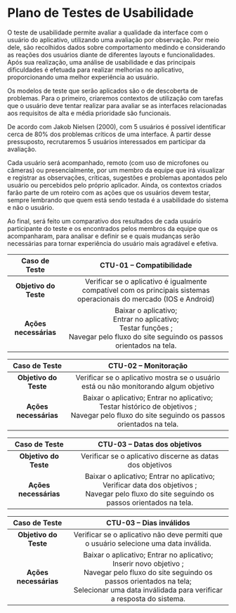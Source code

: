 # Plano de Testes de Usabilidade

O teste de usabilidade permite avaliar a qualidade da interface com o usuário do aplicativo, utilizando uma avaliação por observação. Por meio dele, são recolhidos dados sobre comportamento medindo e considerando as reações dos usuários diante de diferentes layouts e funcionalidades. Após sua realização, uma análise de usabilidade e das principais dificuldades é efetuada para realizar melhorias no aplicativo, proporcionando uma melhor experiência ao usuário.

Os modelos de teste que serão aplicados são o de descoberta de problemas. Para o primeiro, criaremos contextos de utilização com tarefas que o usuário deve tentar realizar para avaliar se as interfaces relacionadas aos requisitos de alta e média prioridade são funcionais. 

De acordo com Jakob Nielsen (2000), com 5 usuários é possível identificar cerca de 80% dos problemas críticos de uma interface. A partir desse pressuposto, recrutaremos 5 usuários interessados em participar da avaliação. 

Cada usuário será acompanhado, remoto (com uso de microfones ou câmeras) ou presencialmente, por um membro da equipe que irá visualizar e registrar as observações, críticas, sugestões e problemas apontados pelo usuário ou percebidos pelo próprio aplicador. Ainda, os contextos criados farão parte de um roteiro com as ações que os usuários devem testar, sempre lembrando que quem está sendo testada é a usabilidade do sistema e não o usuário.

Ao final, será feito um comparativo dos resultados de cada usuário participante do teste e os encontrados pelos membros da equipe que os acompanharam, para analisar e definir se e quais mudanças serão necessárias para tornar experiência do usuário mais agradável e efetiva.  



| **Caso de Teste** 	| **CTU-01 – Compatibilidade** 	|
|:---:	|:---:	|
| **Objetivo do Teste** 	| Verificar se o aplicativo é igualmente compatível com os principais sistemas operacionais do mercado (IOS e Android) 	|
| **Ações necessárias** 	| Baixar o aplicativo;<br> Entrar no aplicativo;<br> Testar funções ;<br> Navegar pelo fluxo do site seguindo os passos orientados na tela. 	|


| **Caso de Teste** 	| **CTU-02 – Monitoração** 	|
|:---:	|:---:	|
| **Objetivo do Teste** 	| Verificar se o aplicativo mostra se o usuário está ou não monitorando algum objetivo	|
| **Ações necessárias** 	| Baixar o aplicativo;  Entrar no aplicativo;<br> Testar histórico de objetivos ;<br> Navegar pelo fluxo do site seguindo os passos orientados na tela. 	|

| **Caso de Teste** 	| **CTU-03 – Datas dos objetivos** 	|
|:---:	|:---:	|
| **Objetivo do Teste** 	| Verificar se o aplicativo discerne as datas dos objetivos	|
| **Ações necessárias** 	| Baixar o aplicativo;  Entrar no aplicativo;<br> Verificar data dos objetivos ;<br> Navegar pelo fluxo do site seguindo os passos orientados na tela. 	|

| **Caso de Teste** 	| **CTU-03 – Dias inválidos** 	|
|:---:	|:---:	|
| **Objetivo do Teste** 	| Verificar se o aplicativo não deve permiti que o usuário selecione uma data inválida.	|
| **Ações necessárias** 	| Baixar o aplicativo;  Entrar no aplicativo;<br> Inserir novo objetivo ;<br> Navegar pelo fluxo do site seguindo os passos orientados na tela;<br> Selecionar uma data inválidada para verificar a resposta do sistema. 	|

